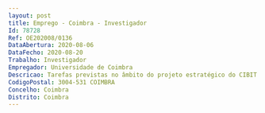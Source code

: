 ```yaml
--- 
layout: post
title: Emprego - Coimbra - Investigador
Id: 78728
Ref: OE202008/0136
DataAbertura: 2020-08-06
DataFecho: 2020-08-20
Trabalho: Investigador
Empregador: Universidade de Coimbra
Descricao: Tarefas previstas no âmbito do projeto estratégico do CIBIT (Coimbra Institute for Biomedical Imaging and Translational Research). Papel de Investigador em Engenharia Biomédica (Processamento de imagem em PET e Ressonância Magnética e outras modalidades de imagem ou sinal, nomeadamente modelos compartimentais, neurocomputação, análise avançada de séries temporais, processamento de imagem). Processamento multimodal e data mining são aspetos relevantes das funções.
CodigoPostal: 3004-531 COIMBRA
Concelho: Coimbra
Distrito: Coimbra
--- 
```

